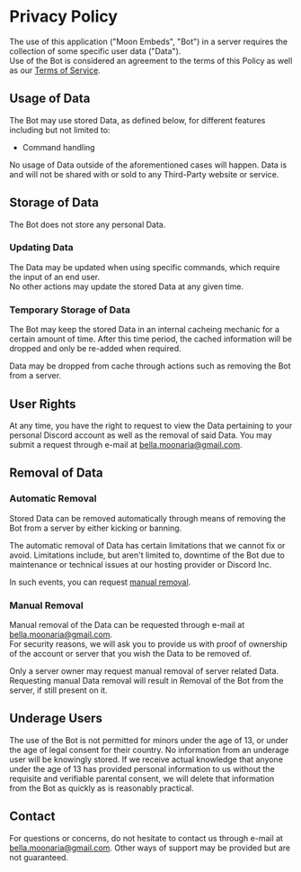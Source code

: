 # Privacy Policy

The use of this application ("Moon Embeds", "Bot") in a server requires the collection of some specific user data ("Data").  
Use of the Bot is considered an agreement to the terms of this Policy as well as our [Terms of Service](https://github.com/BellaMoonaria/Moon-Development/blob/main/terms-of-service.md).

## Usage of Data

The Bot may use stored Data, as defined below, for different features including but not limited to:
- Command handling

No usage of Data outside of the aforementioned cases will happen.
Data is and will not be shared with or sold to any Third-Party website or service.

## Storage of Data

The Bot does not store any personal Data.

### Updating Data

The Data may be updated when using specific commands, which require the input of an end user.  
No other actions may update the stored Data at any given time.

### Temporary Storage of Data

The Bot may keep the stored Data in an internal cacheing mechanic for a certain amount of time.
After this time period, the cached information will be dropped and only be re-added when required.

Data may be dropped from cache through actions such as removing the Bot from a server.

## User Rights

At any time, you have the right to request to view the Data pertaining to your personal Discord account as well as the removal of said Data.
You may submit a request through e-mail at bella.moonaria@gmail.com.

## Removal of Data

### Automatic Removal

Stored Data can be removed automatically through means of removing the Bot from a server by either kicking or banning.

The automatic removal of Data has certain limitations that we cannot fix or avoid.
Limitations include, but aren't limited to, downtime of the Bot due to maintenance or technical issues at our hosting provider or Discord Inc.

In such events, you can request [manual removal](#manual-removal).

### Manual Removal

Manual removal of the Data can be requested through e-mail at bella.moonaria@gmail.com.  
For security reasons, we will ask you to provide us with proof of ownership of the account or server that you wish the Data to be removed of.

Only a server owner may request manual removal of server related Data.
Requesting manual Data removal will result in Removal of the Bot from the server, if still present on it.

## Underage Users

The use of the Bot is not permitted for minors under the age of 13, or under the age of legal consent for their country.
No information from an underage user will be knowingly stored.
If we receive actual knowledge that anyone under the age of 13 has provided personal information to us without the requisite and verifiable parental consent, we will delete that information from the Bot as quickly as is reasonably practical.

## Contact

For questions or concerns, do not hesitate to contact us through e-mail at bella.moonaria@gmail.com.
Other ways of support may be provided but are not guaranteed.
